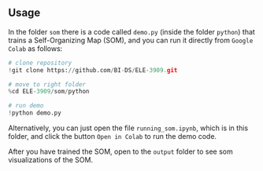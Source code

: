 ## Usage
In the folder `som` there is a code called `demo.py` (inside the folder `python`) that trains a Self-Organizing Map (SOM), and you can run it directly from `Google Colab` as follows:
```python
# clone repository
!git clone https://github.com/BI-DS/ELE-3909.git

# move to right folder 
%cd ELE-3909/som/python

# run demo
!python demo.py 
```
Alternatively, you can just open the file `running_som.ipynb`, which is in this folder, and click the button `Open in Colab` to run the demo code.

After you have trained the SOM, open to the `output` folder to see som visualizations of the SOM.
